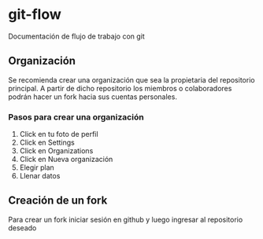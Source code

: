 # git-flow
Documentación de flujo de trabajo con git

## Organización
Se recomienda crear una organización que sea la propietaria del repositorio principal. A partir de dicho repositorio los miembros o colaboradores podrán hacer un fork hacia sus cuentas personales.

### Pasos para crear una organización
1. Click en tu foto de perfil
2. Click en Settings
3. Click en Organizations
4. Click en Nueva organización
5. Elegir plan
6. Llenar datos

## Creación de un fork
Para crear un fork iniciar sesión en github y luego ingresar al repositorio deseado